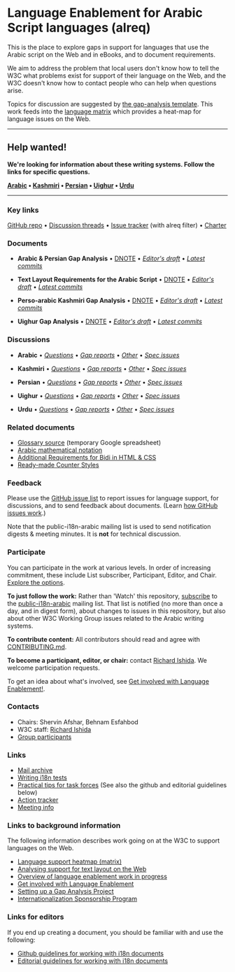 # Language Enablement for Arabic Script languages (alreq)

This is the place to explore gaps in support for languages that use the Arabic script on the Web and in eBooks, and to document requirements.

We aim to address the problem that local users don't know how to tell the W3C what problems exist for support of their language on the Web, and the W3C doesn't know how to contact people who can help when questions arise.

Topics for discussion are suggested by [the gap-analysis template](https://www.w3.org/International/i18n-activity/templates/gap-analysis/gap-analysis_template.html). This work feeds into the [language matrix](https://www.w3.org/International/typography/gap-analysis/language-matrix.html) which provides a heat-map for language issues on the Web.


---

## Help wanted! ###
**We're looking for information about these writing systems. Follow the links for specific questions.**

**[Arabic](https://github.com/w3c/alreq/issues?q=is%3Aissue+is%3Aopen+label%3Al%3Aarabic+label%3Aquestion) • [Kashmiri](https://github.com/w3c/alreq/issues?q=is%3Aissue+is%3Aopen+label%3Al%3Akashmiri+label%3Aquestion) • [Persian](https://github.com/w3c/alreq/issues?q=is%3Aissue+is%3Aopen+label%3Al%3Apersian+label%3Aquestion) • [Uighur](https://github.com/w3c/alreq/issues?q=is%3Aissue+is%3Aopen+label%3Al%3Auighur+label%3Aquestion) • [Urdu](https://github.com/w3c/alreq/issues?q=is%3Aissue+is%3Aopen+label%3Al%3Aurdu+label%3Aquestion)**

---



### Key links
[GitHub repo](https://github.com/w3c/alreq) • [Discussion threads](https://github.com/w3c/alreq/issues) • [Issue tracker](https://www.w3.org/International/i18n-activity/textlayout/?filter=alreq) (with alreq filter) • [Charter](https://www.w3.org/International/alreq/charter/)


### Documents
- **Arabic & Persian Gap Analysis** • [DNOTE](https://www.w3.org/TR/alreq-gap) • [*Editor's draft*](https://www.w3.org/International/alreq/gap-analysis/) • [*Latest commits*](https://github.com/w3c/alreq/commits/gh-pages/gap-analysis/index.html)

- **Text Layout Requirements for the Arabic Script** • [DNOTE](https://www.w3.org/TR/alreq) • [*Editor's draft*](https://www.w3.org/International/alreq/) • [*Latest commits*](https://github.com/w3c/alreq/commits/gh-pages/index.html)

- **Perso-arabic Kashmiri Gap Analysis** • [DNOTE](https://www.w3.org/TR/arab-ks-gap) • [*Editor's draft*](https://www.w3.org/International/alreq/gap-analysis/arab-ks-gap) • [*Latest commits*](https://github.com/w3c/alreq/commits/gh-pages/gap-analysis/arab-ks-gap.html)

- **Uighur Gap Analysis** • [DNOTE](https://www.w3.org/TR/arab-ug-gap) • [*Editor's draft*](https://www.w3.org/International/alreq/gap-analysis/arab-ug-gap) • [*Latest commits*](https://github.com/w3c/alreq/commits/gh-pages/gap-analysis/arab-ug-gap.html)


### Discussions
- **Arabic** • [*Questions*](https://github.com/w3c/alreq/issues?q=is%3Aissue+is%3Aopen+label%3Al%3Aarb+label%3Aquestion)
• [*Gap reports*](https://github.com/w3c/alreq/labels/doc%3Aarfa)
• [*Other*](https://github.com/w3c/alreq/issues?q=is%3Aopen+label%3As%3Aarb+-label%3Aquestion) 
• [*Spec issues*](https://github.com/w3c/i18n-activity/issues?q=is%3Aopen+label%3Aalreq+label%3Aspec-type-issue)

- **Kashmiri** • [*Questions*](https://github.com/w3c/alreq/issues?q=is%3Aissue+is%3Aopen+label%3Al%3Aks+label%3Aquestion)
• [*Gap reports*](https://github.com/w3c/alreq/labels/doc%3Aarab_ks)
• [*Other*](https://github.com/w3c/alreq/issues?q=is%3Aopen+label%3As%3Aks+-label%3Aquestion) 
• [*Spec issues*](https://github.com/w3c/i18n-activity/issues?q=is%3Aopen+label%3Aalreq+label%3Aspec-type-issue)

- **Persian** • [*Questions*](https://github.com/w3c/alreq/issues?q=is%3Aissue+is%3Aopen+label%3Al%3Apes+label%3Aquestion)
• [*Gap reports*](https://github.com/w3c/alreq/labels/doc%3Aarab_fa)
• [*Other*](https://github.com/w3c/alreq/issues?q=is%3Aopen+label%3As%3Apes+-label%3Aquestion) 
• [*Spec issues*](https://github.com/w3c/i18n-activity/issues?q=is%3Aopen+label%3Aalreq+label%3Aspec-type-issue)

- **Uighur** • [*Questions*](https://github.com/w3c/alreq/issues?q=is%3Aissue+is%3Aopen+label%3Al%3Aug+label%3Aquestion)
• [*Gap reports*](https://github.com/w3c/alreq/labels/doc%3Aarab_ug)
• [*Other*](https://github.com/w3c/alreq/issues?q=is%3Aopen+label%3As%3Aug+-label%3Aquestion) 
• [*Spec issues*](https://github.com/w3c/i18n-activity/issues?q=is%3Aopen+label%3Aalreq+label%3Aspec-type-issue)

- **Urdu** • [*Questions*](https://github.com/w3c/alreq/issues?q=is%3Aissue+is%3Aopen+label%3Al%3Aur+label%3Aquestion)
• [*Gap reports*](https://github.com/w3c/alreq/labels/doc%3Aarab_ur)
• [*Other*](https://github.com/w3c/alreq/issues?q=is%3Aopen+label%3As%3Aur+-label%3Aquestion) 
• [*Spec issues*](https://github.com/w3c/i18n-activity/issues?q=is%3Aopen+label%3Aalreq+label%3Aspec-type-issue)



### Related documents
- [Glossary source](https://docs.google.com/spreadsheets/d/1nSxYKQm_mKroCmxU4fyJ-g70Eo1_mF89yHZg8YNOuzc/edit#gid=0) (temporary Google spreadsheet)
- [Arabic mathematical notation](https://www.w3.org/TR/arabic-math/)
- [Additional Requirements for Bidi in HTML & CSS](https://www.w3.org/TR/html-bidi/)
- [Ready-made Counter Styles](https://www.w3.org/TR/predefined-counter-styles/)


### Feedback
Please use the [GitHub issue list](https://github.com/w3c/alreq/issues) to report issues for language support, for discussions, and to send feedback about documents. (Learn [how GitHub issues work](https://www.w3.org/International/i18n-activity/guidelines/issues.html).)

Note that the public-i18n-arabic mailing list is used to send notification digests & meeting minutes. It is **not** for technical discussion.


### Participate
You can participate in the work at various levels. In order of increasing commitment, these include List subscriber, Participant, Editor, and Chair. [Explore the options](https://www.w3.org/International/i18n-drafts/pages/languagedev_participation.html).

**To just follow the work:** Rather than 'Watch' this repository, [subscribe](mailto:public-i18n-arabic-request@w3.org?subject=subscribe) to the [public-i18n-arabic](https://lists.w3.org/Archives/Public/public-i18n-arabic/) mailing list. That list is notified (no more than once a day, and in digest form), about changes to issues in this repository, but also about other W3C Working Group issues related to the Arabic writing systems.

**To contribute content:** All contributors should read and agree with [CONTRIBUTING.md](CONTRIBUTING.md).

**To become a participant, editor, or chair:** contact [Richard Ishida](mailto:ishida@w3.org). We welcome participation requests.

To get an idea about what's involved, see  [Get involved with Language Enablement!](https://www.w3.org/International/i18n-drafts/pages/languagedev_participation). 



### Contacts

- Chairs: Shervin Afshar, Behnam Esfahbod
- W3C staff: [Richard Ishida](mailto:ishida@w3.org)
- [Group participants](https://www.w3.org/groups/tf/i18n-alreq/participants)


### Links
- [Mail archive](https://lists.w3.org/Archives/Public/public-i18n-arabic/)
- [Writing i18n tests](https://github.com/w3c/i18n-activity/wiki/Writing-i18n-tests)
- [Practical tips for task forces](https://www.w3.org/International/i18n-activity/guidelines/process.html) (See also the github and editorial guidelines below)
- [Action tracker](https://www.w3.org/International/groups/arabic-layout/track/actions/open)
- [Meeting info](https://www.w3.org/2017/07/alreq-meeting-info.html)


### Links to background information
The following information describes work going on at the W3C to support languages on the Web.
- [Language support heatmap (matrix)](https://www.w3.org/International/typography/gap-analysis/language-matrix.html)
- [Analysing support for text layout on the Web](https://www.w3.org/International/i18n-drafts/nav/languagedev)
- [Overview of language enablement work in progress](https://www.w3.org/International/i18n-drafts/nav/languagedev)
- [Get involved with Language Enablement](https://www.w3.org/International/i18n-drafts/pages/languagedev_participation)
- [Setting up a Gap Analysis Project](https://github.com/w3c/typography/wiki/Setting-up-a-Gap-Analysis-Project)
- [Internationalization Sponsorship Program](https://www.w3.org/International/sponsorship/)


### Links for editors
If you end up creating a document, you should be familiar with and use the following:

- [Github guidelines for working with i18n documents](https://www.w3.org/International/i18n-activity/guidelines/github)
- [Editorial guidelines for working with i18n documents](https://www.w3.org/International/i18n-activity/guidelines/editing)
